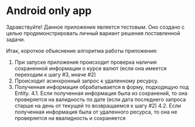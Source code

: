 # Android only app
Здравствуйте!
Данное приложение является тестовым. 
Оно создано с целью продемонстрировать личный вариант решения поставленной задачи.

Итак, короткое объяснение алгоритма работы приложения:
1. При запуске приложения происходит проверка наличия сохраненной информации о курсе валют (если она имеется переходим к шагу #3, иначе #2)
2. Происходит асинхронный запрос к удаленному ресурсу.
3. Полученная информация обрабатывается в форму, подходящую под Entity.
4.1. Если полученная информация была из сохранений, то она проверяется на валидность по дате 
(если дата последнего запроса старше на день от текущей то возвращаемся к шагу #2) 
4.2. Если полученная информация была от удаленного ресурса, то она не проверяется на ввалидность и сохраняется
